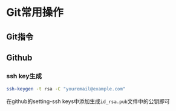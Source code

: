 # Git常用操作

## Git指令

## Github

### ssh key生成

```sh
ssh-keygen -t rsa -C "youremail@example.com"
```

在github的setting-ssh keys中添加生成`id_rsa.pub`文件中的公钥即可